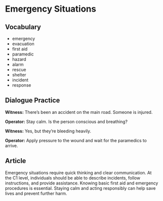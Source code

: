 # Emergency Situations

## Vocabulary
- emergency
- evacuation
- first aid
- paramedic
- hazard
- alarm
- rescue
- shelter
- incident
- response

## Dialogue Practice
**Witness:** There’s been an accident on the main road. Someone is injured.

**Operator:** Stay calm. Is the person conscious and breathing?

**Witness:** Yes, but they’re bleeding heavily.

**Operator:** Apply pressure to the wound and wait for the paramedics to arrive.

## Article
Emergency situations require quick thinking and clear communication. At the C1 level, individuals should be able to describe incidents, follow instructions, and provide assistance. Knowing basic first aid and emergency procedures is essential. Staying calm and acting responsibly can help save lives and prevent further harm.